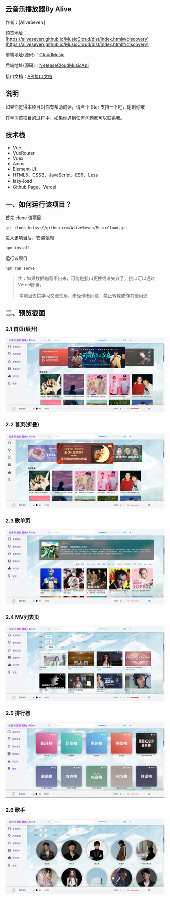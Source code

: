 
## 云音乐播放器By Alive
作者：[AliveSeven]

预览地址：[https://aliveseven.github.io/MusicCloud/dist/index.html#/discovery](https://aliveseven.github.io/MusicCloud/dist/index.html#/discovery) 

前端地址(源码)：[CloudMusic](https://github.com/AliveSeven/MusicCloud) 

后端地址(源码)：[NeteaseCloudMusicApi](https://github.com/Binaryify/NeteaseCloudMusicApi) 

接口文档：[API接口文档](https://neteasecloudmusicapi.vercel.app/#/?id=neteasecloudmusicapi) 

## 说明
如果你觉得本项目对你有帮助的话，请点个 Star 支持一下吧，谢谢你哦

在学习该项目的过程中，如果你遇到任何问题都可以联系我。

## 技术栈
- Vue
- VueRouter
- Vuex
- Axios
- Element-UI
- HTML5、CSS3、JavaScript、ES6、Less
- lazy-load
- Github Page、Vercel

## 一、如何运行该项目？
首先 clone 该项目
```
git clone https://github.com/AliveSeven/MusicCloud.git
```
进入该项目后，安装依赖
```
npm install
```
运行该项目
```
npm run serve
```

> 注：如果数据加载不出来，可能是接口更换或者失效了，接口可以通过Vercel部署。
>
> ​	   本项目仅供学习交流使用，未经作者同意，禁止转载或作其他用途
## 二、预览截图

### 2.1 首页(展开)
![](./img/1.png)


### 2.2 首页(折叠)
![](./img/2.png)

### 2.3 歌单页

![](./img/3.png)


### 2.4 MV列表页
![](./img/4.png)

### 2.5 排行榜
![](./img/5.png)

### 2.6 歌手
![](./img/6.png)
